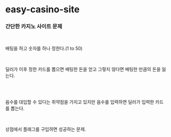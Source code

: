 # easy-casino-site

<h3>간단한 카지노 사이트 문제</h3>

<br>

배팅을 하고 숫자를 하나 정한다.(1 to 50)

<br>

딜러가 이후 정한 카드를 뽑으면 배팅한 돈을 얻고 그렇지 않다면 배팅한 만큼의 돈을 잃는다.

<br>
<br>

음수를 대입할 수 있다는 취약점을 가지고 있지만 음수를 입력하면 딜러가 입력한 카드를 뽑는다.

<br>

상점에서 플래그를 구입하면 성공하는 문제.
